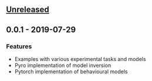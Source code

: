 <a name="unreleased"></a>
## [Unreleased]


<a name="0.0.1"></a>
## 0.0.1 - 2019-07-29
### Features
- Examples with various experimental tasks and models
- Pyro implementation of model inversion
- Pytorch implementation of behavioural models


[Unreleased]: https://github.com/dimarkov/pybefit/compare/0.0.1...HEAD
